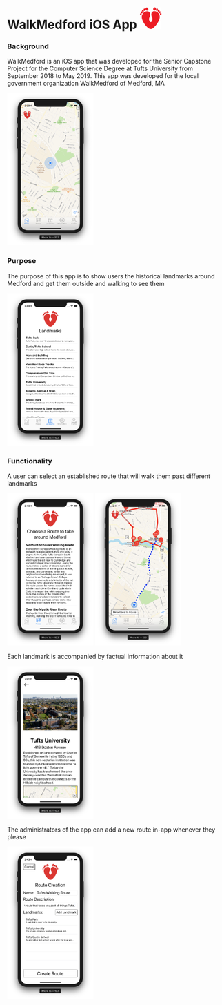 # WalkMedford iOS App <img src="https://github.com/walkMedfordiOS/iOSapp/blob/master/WalkMedford_LogoOnly.png" width="50" height="50"/>

### Background
WalkMedford is an iOS app that was developed for the Senior Capstone Project for the Computer Science Degree at Tufts University from September 2018 to May 2019. This app was developed for the local government organization WalkMedford of Medford, MA

<img src="https://github.com/walkMedfordiOS/iOSapp/blob/master/BlankMap.png" alt="Blank map" width="200" height="353"/>

### Purpose
The purpose of this app is to show users the historical landmarks around Medford and get them outside and walking to see them

<img src="https://github.com/walkMedfordiOS/iOSapp/blob/master/AvailableLandmarks.png" width="200" height="353" />

### Functionality

A user can select an established route that will walk them past different landmarks

<img src="https://github.com/walkMedfordiOS/iOSapp/blob/master/AvailableRoutes.png" width="200" height="353" /> <img src="https://github.com/walkMedfordiOS/iOSapp/blob/master/RouteMap.png" width="200" height="353" />

Each landmark is accompanied by factual information about it

<img src="https://github.com/walkMedfordiOS/iOSapp/blob/master/Landmark.png" width="200" height="353" />

The administrators of the app can add a new route in-app whenever they please

<img src="https://github.com/walkMedfordiOS/iOSapp/blob/master/RouteCreation.png" width="200" height="353" />
